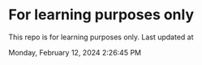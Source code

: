 # For learning purposes only
This repo is for learning purposes only.
Last updated at

Monday, February 12, 2024 2:26:45 PM

